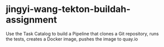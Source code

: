 # jingyi-wang-tekton-buildah-assignment
Use the Task Catalog to build a Pipeline that clones a Git repository, runs the tests, creates a Docker image, pushes the image to quay.io
